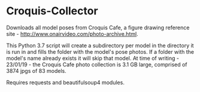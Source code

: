 # Croquis-Collector
Downloads all model poses from Croquis Cafe, a figure drawing reference site - http://www.onairvideo.com/photo-archive.html.

This Python 3.7 script will create a subdirectory per model in the directory it is run in and fills the folder with the model's pose photos. If a folder with the model's name already exists it will skip that model. At time of writing - 23/01/19 - the Croquis Cafe photo collection is 3.1 GB large, comprised of 3874 jpgs of 83 models.

Requires requests and beautifulsoup4 modules.
